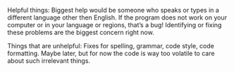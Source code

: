 Helpful things:
Biggest help would be someone who speaks or types in a different language other then English. If the program does not work on your computer or in your language or regions, that’s a bug! Identifying or fixing these problems are the biggest concern right now.

Things that are unhelpful:
Fixes for spelling, grammar, code style, code formatting. Maybe later, but for now the code is way too volatile to care about such irrelevant things.
